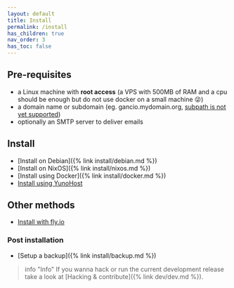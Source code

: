 ```yaml
---
layout: default
title: Install
permalink: /install
has_children: true
nav_order: 3
has_toc: false
---
```

## Pre-requisites
- a Linux machine with <strong>root access</strong> (a VPS with 500MB of RAM and a cpu should be enough but do not use docker on a small machine :stuck_out_tongue_winking_eye:)
- a domain name or subdomain (eg. gancio.mydomain.org, [subpath is not yet supported](https://framagit.org/les/gancio/-/issues/430))
- optionally an SMTP server to deliver emails

## Install

- [Install on Debian]({% link install/debian.md %})
- [Install on NixOS]({% link install/nixos.md %})
- [Install using Docker]({% link install/docker.md %})
- [Install using YunoHost](https://apps.yunohost.org/app/gancio)

## Other methods

- [Install with fly.io](https://rennerocha.com/posts/configuring-self-hosted-calendar-for-small-community/)

### Post installation
- [Setup a backup]({% link install/backup.md %})


> info "Info"
> If you wanna hack or run the current development release take a look at [Hacking & contribute]({% link dev/dev.md %}).
>
